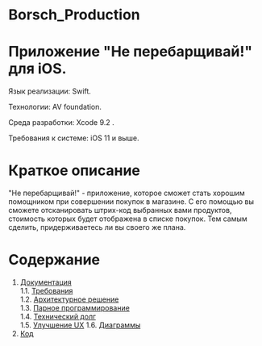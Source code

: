 # Borsch_Production
# Приложение "Не перебарщивай!" для iOS.

Язык реализации: Swift.  

Технологии:  AV foundation. 

Среда разработки: Xcode 9.2 .

Требования к системе: iOS 11 и выше.

# Краткое описание
"Не перебарщивай!" - приложение, которое сможет стать хорошим помощником при совершении покупок в магазине. С его помощью вы сможете 
отсканировать штрих-код выбранных вами продуктов, стоимость которых будет отображена в списке покупок. Тем самым сделить,
придерживаетесь ли вы своего же плана.

# Содержание
1. [Документация](Documents)  
1.1. [Требования](Documents/Requirements/Requirements%20Document.md)  
1.2. [Архитектурное решение](Documents/Requirements/ArchitectualSolution.md)   
1.3. [Парное программирование](Documents/Requirements/Pair_Programming.md)  
1.4. [Технический долг](Documents/Requirements/Technical_debt.md)  
1.5. [Улучшение UX](Documents/Requirements/Upgrade_UX.md)
1.6. [Диаграммы](Documents/Diagrams/README.md)
2. [Код](Code)  
